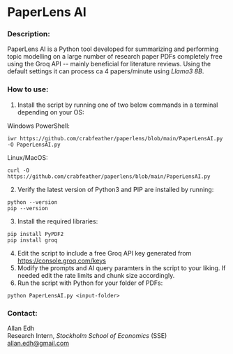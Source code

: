 # PaperLens AI

### Description:
PaperLens AI is a Python tool developed for summarizing and performing topic modelling on a large number of research paper PDFs completely free using the Groq API -- mainly beneficial for literature reviews. Using the default settings it can process ca 4 papers/minute using *Llama3 8B*.
### How to use:
1. Install the script by running one of two below commands in a terminal depending on your OS:

Windows PowerShell:
```
iwr https://github.com/crabfeather/paperlens/blob/main/PaperLensAI.py -O PaperLensAI.py
```
Linux/MacOS:
```
curl -O https://github.com/crabfeather/paperlens/blob/main/PaperLensAI.py
```
2. Verify the latest version of Python3 and PIP are installed by running:
```
python --version
pip --version
```
3. Install the required libraries:
```
pip install PyPDF2
pip install groq
```
4. Edit the script to include a free Groq API key generated from https://console.groq.com/keys
5. Modify the prompts and AI query paramters in the script to your liking. If needed edit the rate limits and chunk size accordingly.
6. Run the script with Python for your folder of PDFs:
```
python PaperLensAI.py <input-folder>
```

### Contact:
Allan Edh\
Research Intern, *Stockholm School of Economics* (SSE)\
allan.edh@gmail.com
